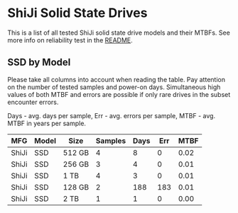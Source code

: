 ShiJi Solid State Drives
========================

This is a list of all tested ShiJi solid state drive models and their MTBFs. See
more info on reliability test in the [README](https://github.com/linuxhw/SMART).

SSD by Model
------------

Please take all columns into account when reading the table. Pay attention on the
number of tested samples and power-on days. Simultaneous high values of both MTBF
and errors are possible if only rare drives in the subset encounter errors.

Days - avg. days per sample,
Err  - avg. errors per sample,
MTBF - avg. MTBF in years per sample.

| MFG       | Model              | Size   | Samples | Days  | Err   | MTBF |
|-----------|--------------------|--------|---------|-------|-------|------|
| ShiJi     | SSD                | 512 GB | 4       | 8     | 0     | 0.02   |
| ShiJi     | SSD                | 256 GB | 3       | 4     | 0     | 0.01   |
| ShiJi     | SSD                | 1 TB   | 4       | 3     | 0     | 0.01   |
| ShiJi     | SSD                | 128 GB | 2       | 188   | 183   | 0.01   |
| ShiJi     | SSD                | 2 TB   | 1       | 1     | 0     | 0.00   |
